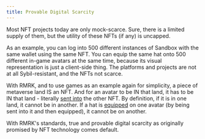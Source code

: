 ```yaml
---
title: Provable Digital Scarcity
---
```


Most NFT projects today are only mock-scarce. Sure, there is a limited supply of them, but the utility of these NFTs (if any) is uncapped. 

As an example, you can log into 500 different instances of Sandbox with the same wallet using the same NFT. You can equip the same hat onto 500 different in-game avatars at the same time, because its visual representation is just a client-side thing. The platforms and projects are not at all Sybil-resistant, and the NFTs not scarce.

With RMRK, and to use games as an example again for simplicity, a piece of metaverse land IS an NFT. And for an avatar to be IN that land, it has to be IN that land - literally [sent into](/lego1-nested.md) the other NFT. By definition, if it is in one land, it cannot be in another. If a hat is [equipped](/lego25-equippable.md) on one avatar (by being sent into it and then equipped), it cannot be on another.

With RMRK's standards, true and provable digital scarcity as originally promised by NFT technology comes default.